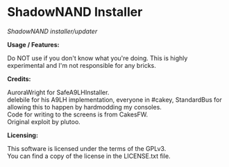 # ShadowNAND Installer
*ShadowNAND installer/updater*

**Usage / Features:**

Do NOT use if you don't know what you're doing. This is highly experimental and I'm not responsible for any bricks.

**Credits:**

AuroraWright for SafeA9LHInstaller.  
delebile for his A9LH implementation, everyone in #cakey, StandardBus for allowing this to happen by hardmodding my consoles.  
Code for writing to the screens is from CakesFW.  
Original exploit by plutoo.

**Licensing:**

This software is licensed under the terms of the GPLv3.  
You can find a copy of the license in the LICENSE.txt file.